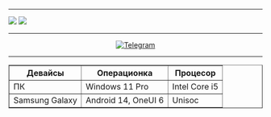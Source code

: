 <hr />
<p>
    <a href="#"><img src="https://img.shields.io/github/followers/777-FOXik-777?style=social&label=follow"></a>
    <a href="#"><img src="https://img.shields.io/github/stars/777-FOXik-777?style=social"></a>
</p>

<hr />
<p align=center>
    <a href="https://t.me/SYPEXHACK" target="_blank"><img
            src="https://img.shields.io/badge/Telegram-%232CA5E0?style=for-the-badge&logoColor=white&logo=telegram"
            alt="Telegram"></a>
</p>
<hr />

<table border="1">
  <tr>
    <th>Девайсы</th>
    <th>Операционка</th>
    <th>Процесор</th>
  </tr>
  <tr>
    <td>ПК</td>
    <td>Windows 11 Pro</td>
    <td>Intel Core i5</td>
  </tr>
  <tr>
    <td>Samsung Galaxy</td>
    <td>Android 14, OneUI 6</td>
    <td>Unisoc</td>
  </tr>
</table>
